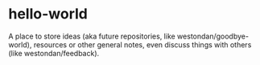 # hello-world
A place to store ideas (aka future repositories, like westondan/goodbye-world), resources or other general notes, even discuss things with others (like westondan/feedback).
